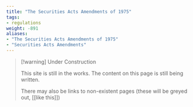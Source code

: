 ```yaml
---
title: "The Securities Acts Amendments of 1975"
tags:
- regulations
weight: -891
aliases:
- "The Securities Acts Amendments of 1975"
- "Securities Acts Amendments"
---
```


> [!warning] Under Construction
> 
> This site is still in the works. The content on this page is still being written. 
> 
> There may also be links to non-existent pages (these will be greyed out, [[like this]])